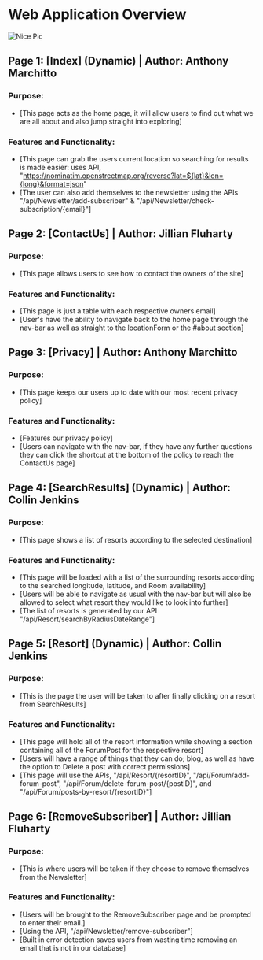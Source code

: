 # Web Application Overview
![Nice Pic](https://valutrack.com/wp-content/uploads/2023/03/isa-cybersecurity-training-2-1.jpg)

## Page 1: [Index] (Dynamic) | Author: Anthony Marchitto

### Purpose:
- [This page acts as the home page, it will allow users to find out what we are all about and also jump straight into exploring]

### Features and Functionality:
- [This page can grab the users current location so searching for results is made easier: uses API, "https://nominatim.openstreetmap.org/reverse?lat=${lat}&lon={long}&format=json"
- [The user can also add themselves to the newsletter using the APIs "/api/Newsletter/add-subscriber" & "/api/Newsletter/check-subscription/{email}"]

## Page 2: [ContactUs] | Author: Jillian Fluharty

### Purpose:
- [This page allows users to see how to contact the owners of the site]

### Features and Functionality:
- [This page is just a table with each respective owners email]
- [User's have the ability to navigate back to the home page through the nav-bar as well as straight to the locationForm or the #about section]

## Page 3: [Privacy] | Author: Anthony Marchitto

### Purpose:
- [This page keeps our users up to date with our most recent privacy policy]

### Features and Functionality:
- [Features our privacy policy]
- [Users can navigate with the nav-bar, if they have any further questions they can click the shortcut at the bottom of the policy to reach the ContactUs page]


## Page 4: [SearchResults] (Dynamic) | Author: Collin Jenkins

### Purpose:
- [This page shows a list of resorts according to the selected destination]

### Features and Functionality:
- [This page will be loaded with a list of the surrounding resorts according to the searched longitude, latitude, and Room availability]
- [Users will be able to navigate as usual with the nav-bar but will also be allowed to select what resort they would like to look into further]
- [The list of resorts is generated by our API "/api/Resort/searchByRadiusDateRange"]

## Page 5: [Resort] (Dynamic) | Author: Collin Jenkins

### Purpose:
- [This is the page the user will be taken to after finally clicking on a resort from SearchResults]

### Features and Functionality:
- [This page will hold all of the resort information while showing a section containing all of the ForumPost for the respective resort]
- [Users will have a range of things that they can do; blog, as well as have the option to Delete a post with correct permissions]
- [This page will use the APIs, "/api/Resort/{resortID}", "/api/Forum/add-forum-post", "/api/Forum/delete-forum-post/{postID}",  and "/api/Forum/posts-by-resort/{resortID}"]

## Page 6: [RemoveSubscriber] | Author: Jillian Fluharty

### Purpose:
- [This is where users will be taken if they choose to remove themselves from the Newsletter]

### Features and Functionality:
- [Users will be brought to the RemoveSubscriber page and be prompted to enter their email.]
- [Using the API, "/api/Newsletter/remove-subscriber"]
- [Built in error detection saves users from wasting time removing an email that is not in our database]

